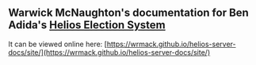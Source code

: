 ## Warwick McNaughton's documentation for Ben Adida's [Helios Election System](https://github.com/benadida/helios-server) 

It can be viewed online here: [https://wrmack.github.io/helios-server-docs/site/](https://wrmack.github.io/helios-server-docs/site/)
